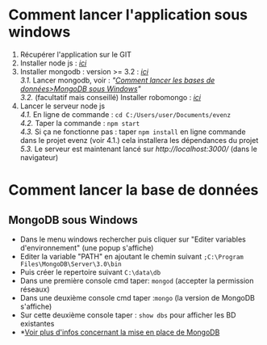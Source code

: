 **Comment lancer l'application sous windows**
=======
1. Récupérer l'application sur le GIT
2. Installer node js : *<a href="https://nodejs.org/en/" target="_blank">ici</a>*
3. Installer mongodb : version >= 3.2 : *<a href="https://www.mongodb.com/" target="_blank">ici</a>*  
*3.1.* Lancer mongodb, voir : *"<a href="#mongodb-sous-windows">Comment lancer les bases de données>MongoDB sous Windows</a>"*  
*3.2.* (facultatif mais conseillé) Installer robomongo : *<a href="https://robomongo.org/" target="_blank">ici</a>*  
4. Lancer le serveur node js  
*4.1.* En ligne de commande : `cd C:/Users/user/Documents/evenz`  
*4.2.* Taper la commande : `npm start`  
*4.3.* Si ça ne fonctionne pas : taper `npm install` en ligne commande dans le projet evenz (voir 4.1.) cela installera les dépendances du projet  
*5.3.* Le serveur est maintenant lancé sur *http://localhost:3000/* (dans le navigateur)  


**Comment lancer la base de données**
=======

## MongoDB sous Windows
- Dans le menu windows rechercher puis cliquer sur "Editer variables d'environnement" (une popup s'affiche)
- Editer la variable "PATH" en ajoutant le chemin suivant `;C:\Program Files\MongoDB\Server\3.0\bin`
- Puis créer le repertoire suivant `C:\data\db`
- Dans une première console cmd taper: `mongod` (accepter la permission réseaux)
- Dans une deuxième console cmd taper :`mongo` (la version de MongoDB s'affiche)
- Sur cette deuxième console taper : `show dbs`  pour afficher les BD existantes
- *<a href="http://stackoverflow.com/questions/26585433/mongodb-failed-to-connect-to-127-0-0-127017-reason-errno10061" target="_blank">Voir plus d'infos concernant la mise en place de MongoDB</a>
